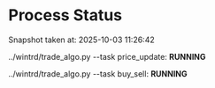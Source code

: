 # Process Status

Snapshot taken at: 2025-10-03 11:26:42

../wintrd/trade_algo.py --task price_update: **RUNNING**

../wintrd/trade_algo.py --task buy_sell: **RUNNING**

